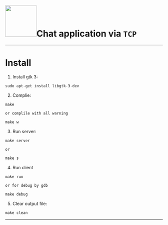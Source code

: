 # <img src="https://d3njjcbhbojbot.cloudfront.net/api/utilities/v1/imageproxy/https://coursera-course-photos.s3.amazonaws.com/b4/46d9e0795611e7944fcd8c9517c543/tcpIP.jpg?auto=format%2Ccompress&dpr=1" width="100" />Chat application via `TCP`

***
# Install
1. Install gtk 3:
```
sudo apt-get install libgtk-3-dev
```
2. Complie:
```
make

or complile with all warning

make w
```
3. Run server:
```
make server

or 

make s
```
4. Run client
```
make run

or for debug by gdb

make debug
```
5. Clear output file:
```
make clean
```
----